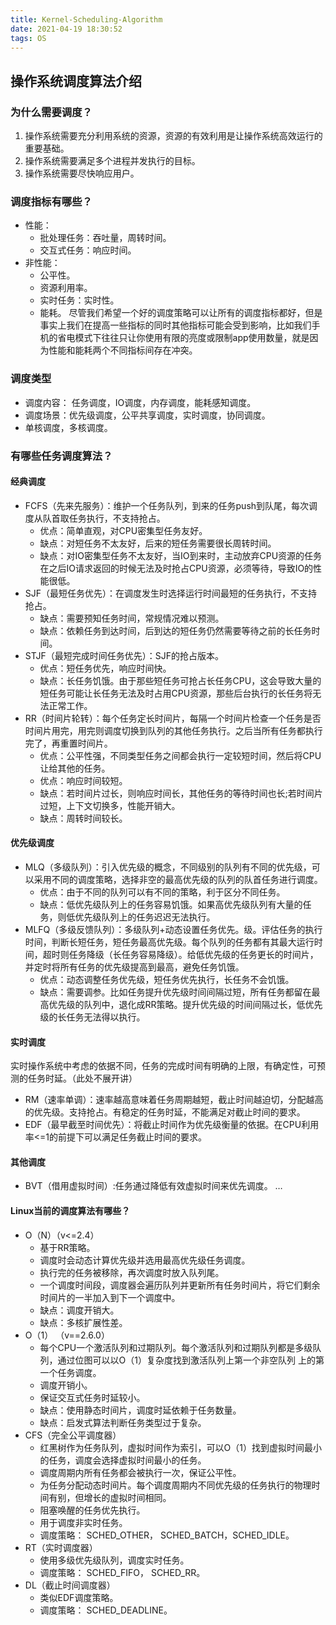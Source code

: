 ```yaml
---
title: Kernel-Scheduling-Algorithm
date: 2021-04-19 18:30:52
tags: OS
---
```


## 操作系统调度算法介绍
### 为什么需要调度？
1. 操作系统需要充分利用系统的资源，资源的有效利用是让操作系统高效运行的重要基础。
2. 操作系统需要满足多个进程并发执行的目标。
3. 操作系统需要尽快响应用户。
### 调度指标有哪些？
- 性能：
  * 批处理任务：吞吐量，周转时间。
  * 交互式任务：响应时间。
- 非性能：
  * 公平性。
  * 资源利用率。
  * 实时任务：实时性。
  * 能耗。
尽管我们希望一个好的调度策略可以让所有的调度指标都好，但是事实上我们在提高一些指标的同时其他指标可能会受到影响，比如我们手机的省电模式下往往只让你使用有限的亮度或限制app使用数量，就是因为性能和能耗两个不同指标间存在冲突。

### 调度类型
* 调度内容： 任务调度，IO调度，内存调度，能耗感知调度。
* 调度场景：优先级调度，公平共享调度，实时调度，协同调度。
* 单核调度，多核调度。
### 有哪些任务调度算法？
#### 经典调度
  * FCFS（先来先服务）：维护一个任务队列，到来的任务push到队尾，每次调度从队首取任务执行，不支持抢占。
    * 优点：简单直观，对CPU密集型任务友好。
    * 缺点：对短任务不太友好，后来的短任务需要很长周转时间。
    * 缺点：对IO密集型任务不太友好，当IO到来时，主动放弃CPU资源的任务在之后IO请求返回的时候无法及时抢占CPU资源，必须等待，导致IO的性能很低。
  * SJF（最短任务优先）：在调度发生时选择运行时间最短的任务执行，不支持抢占。
    * 缺点：需要预知任务时间，常规情况难以预测。
    * 缺点：依赖任务到达时间，后到达的短任务仍然需要等待之前的长任务时间。
  * STJF（最短完成时间任务优先）：SJF的抢占版本。
    * 优点：短任务优先，响应时间快。
    * 缺点：长任务饥饿。由于那些短任务可抢占长任务CPU，这会导致大量的短任务可能让长任务无法及时占用CPU资源，那些后台执行的长任务将无法正常工作。
  * RR（时间片轮转）：每个任务定长时间片，每隔一个时间片检查一个任务是否时间片用完，用完则调度切换到队列的其他任务执行。之后当所有任务都执行完了，再重置时间片。
    * 优点：公平性强，不同类型任务之间都会执行一定较短时间，然后将CPU让给其他的任务。
    * 优点：响应时间较短。
    * 缺点：若时间片过长，则响应时间长，其他任务的等待时间也长;若时间片过短，上下文切换多，性能开销大。
    * 缺点：周转时间较长。
#### 优先级调度
  * MLQ（多级队列）：引入优先级的概念，不同级别的队列有不同的优先级，可以采用不同的调度策略，选择非空的最高优先级的队列的队首任务进行调度。
    * 优点：由于不同的队列可以有不同的策略，利于区分不同任务。
    * 缺点：低优先级队列上的任务容易饥饿。如果高优先级队列有大量的任务，则低优先级队列上的任务迟迟无法执行。
  * MLFQ（多级反馈队列）：多级队列+动态设置任务优先。级。评估任务的执行时间，判断长短任务，短任务最高优先级。每个队列的任务都有其最大运行时间，超时则任务降级（长任务容易降级）。给低优先级的任务更长的时间片，并定时将所有任务的优先级提高到最高，避免任务饥饿。
    * 优点：动态调整任务优先级，短任务优先执行，长任务不会饥饿。
    * 缺点：需要调参。比如任务提升优先级时间间隔过短，所有任务都留在最高优先级的队列中，退化成RR策略。提升优先级的时间间隔过长，低优先级的长任务无法得以执行。
#### 实时调度
  实时操作系统中考虑的依据不同，任务的完成时间有明确的上限，有确定性，可预测的任务时延。（此处不展开讲）
  * RM（速率单调）：速率越高意味着任务周期越短，截止时间越迫切，分配越高的优先级。支持抢占。有稳定的任务时延，不能满足对截止时间的要求。
  * EDF（最早截至时间优先）：将截止时间作为优先级衡量的依据。在CPU利用率<=1的前提下可以满足任务截止时间的要求。
#### 其他调度
  * BVT（借用虚拟时间）:任务通过降低有效虚拟时间来优先调度。
  …

#### Linux当前的调度算法有哪些？
  * O（N）（v<=2.4）
    * 基于RR策略。
    * 调度时会动态计算优先级并选用最高优先级任务调度。
    * 执行完的任务被移除，再次调度时放入队列尾。
    * 一个调度时间段，调度器会遍历队列并更新所有任务时间片，将它们剩余时间片的一半加入到下一个调度中。
    * 缺点：调度开销大。
    * 缺点：多核扩展性差。
  * O（1） （v==2.6.0）
    * 每个CPU一个激活队列和过期队列。每个激活队列和过期队列都是多级队列，通过位图可以以O（1）复杂度找到激活队列上第一个非空队列 上的第一个任务调度。
    * 调度开销小。
    * 保证交互式任务时延较小。
    * 缺点：使用静态时间片，调度时延依赖于任务数量。
    * 缺点：启发式算法判断任务类型过于复杂。
  * CFS（完全公平调度器）
    * 红黑树作为任务队列，虚拟时间作为索引，可以O（1）找到虚拟时间最小的任务，调度会选择虚拟时间最小的任务。
    * 调度周期内所有任务都会被执行一次，保证公平性。
    * 为任务分配动态时间片。每个调度周期内不同优先级的任务执行的物理时间有别，但增长的虚拟时间相同。
    * 阻塞唤醒的任务优先执行。
    * 用于调度非实时任务。
    * 调度策略： SCHED_OTHER， SCHED_BATCH，SCHED_IDLE。
  * RT（实时调度器）
    * 使用多级优先级队列，调度实时任务。
    * 调度策略： SCHED_FIFO， SCHED_RR。
  * DL（截止时间调度器）
    * 类似EDF调度策略。
    * 调度策略： SCHED_DEADLINE。